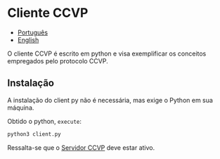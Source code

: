 # Cliente CCVP

- [Português](./README.md)
- [English](./ENGLISH.md)

O cliente CCVP é escrito em python e visa exemplificar os conceitos empregados pelo protocolo CCVP.

## Instalação

A instalação do client py não é necessária, mas exige o Python em sua máquina.

Obtido o python, `execute`:
```bash
python3 client.py
```

Ressalta-se que o [Servidor CCVP](../server/README.md) deve estar ativo.
